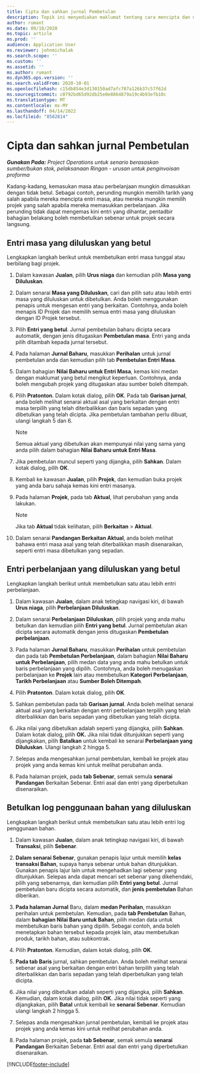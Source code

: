 ```yaml
---
title: Cipta dan sahkan jurnal Pembetulan
description: Topik ini menyediakan maklumat tentang cara mencipta dan mengesahkan jurnal pembetulan.
author: rumant
ms.date: 09/18/2020
ms.topic: article
ms.prod: ''
audience: Application User
ms.reviewer: johnmichalak
ms.search.scope: ''
ms.custom: ''
ms.assetid: ''
ms.author: rumant
ms.dyn365.ops.version: ''
ms.search.validFrom: 2020-10-01
ms.openlocfilehash: c15db854e3d130150ad7afc707a126b37c57f62d
ms.sourcegitcommit: c0792bd65d92db25e0e8864879a19c4b93efb10c
ms.translationtype: MT
ms.contentlocale: ms-MY
ms.lasthandoff: 04/14/2022
ms.locfileid: "8582814"
---
```

# <a name="create-and-confirm-correction-journals"></a>Cipta dan sahkan jurnal Pembetulan

_**Gunakan Pada:** Project Operations untuk senario berasaskan sumber/bukan stok, pelaksanaan Ringan - urusan untuk penginvoisan proforma_

Kadang-kadang, kemasukan masa atau perbelanjaan mungkin dimasukkan dengan tidak betul. Sebagai contoh, perunding mungkin memilih tarikh yang salah apabila mereka mencipta entri masa, atau mereka mungkin memilih projek yang salah apabila mereka memasukkan perbelanjaan. Jika perunding tidak dapat mengemas kini entri yang dihantar, pentadbir bahagian belakang boleh membetulkan sebenar untuk projek secara langsung.

## <a name="correct-approved-time-entries"></a>Entri masa yang diluluskan yang betul     

Lengkapkan langkah berikut untuk membetulkan entri masa tunggal atau berbilang bagi projek.

1. Dalam kawasan **Jualan**, pilih **Urus niaga** dan kemudian pilih **Masa yang Diluluskan**. 

2. Dalam senarai **Masa yang Diluluskan**, cari dan pilih satu atau lebih entri masa yang diluluskan untuk dibetulkan. Anda boleh menggunakan penapis untuk mengesan entri yang berkaitan. Contohnya, anda boleh menapis ID Projek dan memilih semua entri masa yang diluluskan dengan ID Projek tersebut.

3. Pilih **Entri yang betul**. Jurnal pembetulan baharu dicipta secara automatik, dengan jenis ditugaskan **Pembetulan masa**. Entri yang anda pilih ditambah kepada jurnal tersebut. 

4. Pada halaman **Jurnal Baharu**, masukkan **Perihalan** untuk jurnal pembetulan anda dan kemudian pilih tab **Pembetulan Entri Masa**.  

5. Dalam bahagian **Nilai Baharu untuk Entri Masa**, kemas kini medan dengan maklumat yang betul mengikut keperluan. Contohnya, anda boleh mengubah projek yang ditugaskan atau sumber boleh ditempah.

6. Pilih **Pratonton**. Dalam kotak dialog, pilih **OK**. Pada tab **Garisan jurnal**, anda boleh melihat senarai aktual asal yang berkaitan dengan entri masa terpilih yang telah diterbalikkan dan baris sepadan yang dibetulkan yang telah dicipta. Jika pembetulan tambahan perlu dibuat, ulangi langkah 5 dan 6. 

    > [!NOTE]
    > Semua aktual yang dibetulkan akan mempunyai nilai yang sama yang anda pilih dalam bahagian **Nilai Baharu untuk Entri Masa**.

7. Jika pembetulan muncul seperti yang dijangka, pilih **Sahkan**. Dalam kotak dialog, pilih **OK**.

8. Kembali ke kawasan **Jualan**, pilih **Projek**, dan kemudian buka projek yang anda baru sahaja kemas kini entri masanya. 

9. Pada halaman **Projek**, pada tab **Aktual**, lihat perubahan yang anda lakukan. 

    > [!NOTE]
    > Jika tab **Aktual** tidak kelihatan, pilih **Berkaitan** > **Aktual**.  

10. Dalam senarai **Pandangan Berkaitan Aktual**, anda boleh melihat bahawa entri masa asal yang telah diterbalikkan masih disenaraikan, seperti entri masa dibetulkan yang sepadan. 

 
## <a name="correct-approved-expense-entries"></a>Entri perbelanjaan yang diluluskan yang betul

Lengkapkan langkah berikut untuk membetulkan satu atau lebih entri perbelanjaan. 

1. Dalam kawasan **Jualan**, dalam anak tetingkap navigasi kiri, di bawah **Urus niaga**, pilih **Perbelanjaan Diluluskan**.

2. Dalam senarai **Perbelanjaan Diluluskan**, pilih projek yang anda mahu betulkan dan kemudian pilih **Entri yang betul**. Jurnal pembetulan akan dicipta secara automatik dengan jenis ditugaskan **Pembetulan perbelanjaan**. 

3. Pada halaman **Jurnal Baharu**, masukkan **Perihalan** untuk pembetulan dan pada tab **Pembetulan Perbelanjaan**, dalam bahagian **Nilai Baharu untuk Perbelanjaan**, pilih medan data yang anda mahu betulkan untuk baris perbelanjaan yang dipilih. Contohnya, anda boleh menugaskan perbelanjaan ke **Projek** lain atau membetulkan **Kategori Perbelanjaan**, **Tarikh Perbelanjaan** atau **Sumber Boleh Ditempah**.

4. Pilih **Pratonton**. Dalam kotak dialog, pilih **OK**. 

5. Sahkan pembetulan pada tab **Garisan jurnal**. Anda boleh melihat senarai aktual asal yang berkaitan dengan entri perbelanjaan terpilih yang telah diterbalikkan dan baris sepadan yang dibetulkan yang telah dicipta.

6. Jika nilai yang dibetulkan adalah seperti yang dijangka, pilih **Sahkan**. Dalam kotak dialog, pilih **OK.** Jika nilai tidak ditunjukkan seperti yang dijangkakan, pilih **Batalkan** untuk kembali ke senarai **Perbelanjaan yang Diluluskan**. Ulangi langkah 2 hingga 5. 

7. Selepas anda mengesahkan jurnal pembetulan, kembali ke projek atau projek yang anda kemas kini untuk melihat perubahan anda.

8. Pada halaman projek, pada **tab Sebenar**, semak semula **senarai Pandangan** Berkaitan Sebenar. Entri asal dan entri yang diperbetulkan disenaraikan.


## <a name="correct-approved-material-usage-logs"></a>Betulkan log penggunaan bahan yang diluluskan

Lengkapkan langkah berikut untuk membetulkan satu atau lebih entri log penggunaan bahan.

1. Dalam kawasan **Jualan**, dalam anak tetingkap navigasi kiri, di bawah **Transaksi**, pilih **Sebenar**.

2. **Dalam senarai Sebenar**, gunakan penapis lajur untuk memilih **kelas transaksi Bahan**, supaya hanya sebenar untuk bahan ditunjukkan. Gunakan penapis lajur lain untuk mengehadkan lagi sebenar yang ditunjukkan. Selepas anda dapat mencari set sebenar yang dikehendaki, pilih yang sebenarnya, dan kemudian pilih **Entri yang betul**. Jurnal pembetulan baru dicipta secara automatik, dan **jenis pembetulan** Bahan diberikan.

3. **Pada halaman Jurnal** Baru, dalam **medan Perihalan**, masukkan perihalan untuk pembetulan. Kemudian, pada **tab Pembetulan** Bahan, dalam **bahagian Nilai Baru untuk Bahan**, pilih medan data untuk membetulkan baris bahan yang dipilih. Sebagai contoh, anda boleh menetapkan bahan tersebut kepada projek lain, atau membetulkan produk, tarikh bahan, atau subkontrak.

4. Pilih **Pratonton**. Kemudian, dalam kotak dialog, pilih **OK**.

5. **Pada tab Baris** jurnal, sahkan pembetulan. Anda boleh melihat senarai sebenar asal yang berkaitan dengan entri bahan terpilih yang telah diterbalikkan dan baris sepadan yang telah diperbetulkan yang telah dicipta.

6. Jika nilai yang dibetulkan adalah seperti yang dijangka, pilih **Sahkan**. Kemudian, dalam kotak dialog, pilih **OK**. Jika nilai tidak seperti yang dijangkakan, pilih **Batal** untuk kembali ke **senarai Sebenar**. Kemudian ulangi langkah 2 hingga 5.

7. Selepas anda mengesahkan jurnal pembetulan, kembali ke projek atau projek yang anda kemas kini untuk melihat perubahan anda.

8. Pada halaman projek, pada **tab Sebenar**, semak semula **senarai Pandangan** Berkaitan Sebenar. Entri asal dan entri yang diperbetulkan disenaraikan.


[!INCLUDE[footer-include](../includes/footer-banner.md)]
